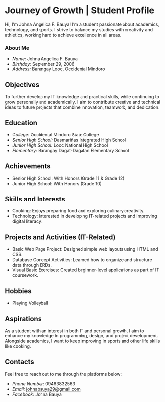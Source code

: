 # Journey of Growth | Student Profile
Hi, I’m Johna Angelica F. Bauya! I’m a student passionate about academics, technology, and sports. I strive to balance my studies with creativity and athletics, working hard to achieve excellence in all areas.

### About Me
* *Name:* Johna Angelica F. Bauya
* *Birthday:* September 29, 2006
* *Address:* Barangay Looc, Occidental Mindoro

## Objectives
To further develop my IT knowledge and practical skills, while continuing to grow personally and academically. I aim to contribute creative and technical ideas to future projects that combine innovation, teamwork, and dedication.

## Education
* *College:* Occidental Mindoro State College
* *Senior High School:* Dasmariñas Integrated High School
* *Junior High School:* Looc National High School
* *Elementary:* Barangay Dagat-Dagatan Elementary School

## Achievements
* Senior High School: With Honors (Grade 11 & Grade 12)
* Junior High School: With Honors (Grade 10)

## Skills and Interests

* Cooking: Enjoys preparing food and exploring culinary creativity.
* Technology: Interested in developing IT-related projects and improving digital literacy.

## Projects and Activities (IT-Related)
* Basic Web Page Project: Designed simple web layouts using HTML and CSS.
* Database Concept Activities: Learned how to organize and structure data through ERDs.
* Visual Basic Exercises: Created beginner-level applications as part of IT coursework.

## Hobbies
* Playing Volleyball

## Aspirations
As a student with an interest in both IT and personal growth, I aim to enhance my knowledge in programming, design, and project development. Alongside academics, I want to keep improving in sports and other life skills like cooking.

## Contacts
Feel free to reach out to me through the platforms below:
* *Phone Number:* 09463832563
* *Email:* [johnabauya29@gmail.com](mailto:johnabauya29@gmail.com)
* *Facebook:* Johna Bauya

